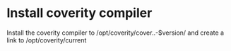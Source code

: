 # Install coverity compiler

Install the coverity compiler to /opt/coverity/cover..-$version/ and
create a link to /opt/coverity/current
